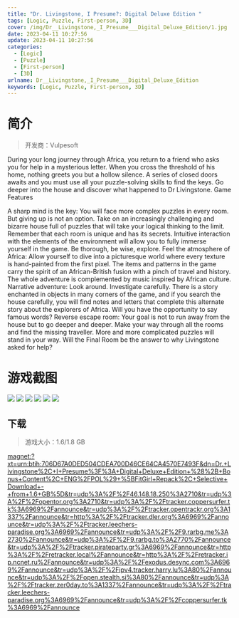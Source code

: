 ```yaml
---
title: "Dr. Livingstone, I Presume?: Digital Deluxe Edition "
tags: [Logic, Puzzle, First-person, 3D]
cover: /img/Dr__Livingstone,_I_Presume___Digital_Deluxe_Edition/1.jpg
date: 2023-04-11 10:27:56
update: 2023-04-11 10:27:56
categories: 
  - [Logic]
  - [Puzzle]
  - [First-person]
  - [3D]
urlname: Dr__Livingstone,_I_Presume___Digital_Deluxe_Edition
keywords: [Logic, Puzzle, First-person, 3D]
---
```

# 简介

> 开发商：Vulpesoft

During your long journey through Africa, you return to a friend who asks you for help in a mysterious letter. When you cross the threshold of his home, nothing greets you but a hollow silence. A series of closed doors awaits and you must use all your puzzle-solving skills to find the keys. Go deeper into the house and discover what happened to Dr Livingstone.
Game Features

A sharp mind is the key: You will face more complex puzzles in every room. But giving up is not an option. Take on an increasingly challenging and bizarre house full of puzzles that will take your logical thinking to the limit. Remember that each room is unique and has its secrets. Intuitive interaction with the elements of the environment will allow you to fully immerse yourself in the game. Be thorough, be wise, explore.
Feel the atmosphere of Africa: Allow yourself to dive into a picturesque world where every texture is hand-painted from the first pixel. The items and patterns in the game carry the spirit of an African-British fusion with a pinch of travel and history. The whole adventure is complemented by music inspired by African culture.
Narrative adventure: Look around. Investigate carefully. There is a story enchanted in objects in many corners of the game, and if you search the house carefully, you will find notes and letters that complete this alternate story about the explorers of Africa. Will you have the opportunity to say famous words?
Reverse escape room: Your goal is not to run away from the house but to go deeper and deeper. Make your way through all the rooms and find the missing traveller. More and more complicated puzzles will stand in your way. Will the Final Room be the answer to why Livingstone asked for help?

# 游戏截图

![](/img/Dr__Livingstone,_I_Presume___Digital_Deluxe_Edition/2.jpg)
![](/img/Dr__Livingstone,_I_Presume___Digital_Deluxe_Edition/3.jpg)
![](/img/Dr__Livingstone,_I_Presume___Digital_Deluxe_Edition/4.jpg)
![](/img/Dr__Livingstone,_I_Presume___Digital_Deluxe_Edition/5.jpg)
![](/img/Dr__Livingstone,_I_Presume___Digital_Deluxe_Edition/6.jpg)
![](/img/Dr__Livingstone,_I_Presume___Digital_Deluxe_Edition/7.jpg)


## 下载

> 游戏大小：1.6/1.8 GB

[magnet:?xt=urn:btih:706D67A0DED504CDEA700D46CE64CA4570E7493F&amp;dn=Dr.+Livingstone%2C+I+Presume%3F%3A+Digital+Deluxe+Edition+%28%2B+Bonus+Content%2C+ENG%2FPOL%29+%5BFitGirl+Repack%2C+Selective+Download+-+from+1.6+GB%5D&amp;tr=udp%3A%2F%2F46.148.18.250%3A2710&amp;tr=udp%3A%2F%2Fopentor.org%3A2710&amp;tr=udp%3A%2F%2Ftracker.coppersurfer.tk%3A6969%2Fannounce&amp;tr=udp%3A%2F%2Ftracker.opentrackr.org%3A1337%2Fannounce&amp;tr=http%3A%2F%2Ftracker.dler.org%3A6969%2Fannounce&amp;tr=udp%3A%2F%2Ftracker.leechers-paradise.org%3A6969%2Fannounce&amp;tr=udp%3A%2F%2F9.rarbg.me%3A2730%2Fannounce&amp;tr=udp%3A%2F%2F9.rarbg.to%3A2770%2Fannounce&amp;tr=udp%3A%2F%2Ftracker.pirateparty.gr%3A6969%2Fannounce&amp;tr=http%3A%2F%2Fretracker.local%2Fannounce&amp;tr=http%3A%2F%2Fretracker.ip.ncnet.ru%2Fannounce&amp;tr=udp%3A%2F%2Fexodus.desync.com%3A6969%2Fannounce&amp;tr=udp%3A%2F%2Fipv4.tracker.harry.lu%3A80%2Fannounce&amp;tr=udp%3A%2F%2Fopen.stealth.si%3A80%2Fannounce&amp;tr=udp%3A%2F%2Ftracker.zer0day.to%3A1337%2Fannounce&amp;tr=udp%3A%2F%2Ftracker.leechers-paradise.org%3A6969%2Fannounce&amp;tr=udp%3A%2F%2Fcoppersurfer.tk%3A6969%2Fannounce](magnet:?xt=urn:btih:706D67A0DED504CDEA700D46CE64CA4570E7493F&amp;dn=Dr.+Livingstone%2C+I+Presume%3F%3A+Digital+Deluxe+Edition+%28%2B+Bonus+Content%2C+ENG%2FPOL%29+%5BFitGirl+Repack%2C+Selective+Download+-+from+1.6+GB%5D&amp;tr=udp%3A%2F%2F46.148.18.250%3A2710&amp;tr=udp%3A%2F%2Fopentor.org%3A2710&amp;tr=udp%3A%2F%2Ftracker.coppersurfer.tk%3A6969%2Fannounce&amp;tr=udp%3A%2F%2Ftracker.opentrackr.org%3A1337%2Fannounce&amp;tr=http%3A%2F%2Ftracker.dler.org%3A6969%2Fannounce&amp;tr=udp%3A%2F%2Ftracker.leechers-paradise.org%3A6969%2Fannounce&amp;tr=udp%3A%2F%2F9.rarbg.me%3A2730%2Fannounce&amp;tr=udp%3A%2F%2F9.rarbg.to%3A2770%2Fannounce&amp;tr=udp%3A%2F%2Ftracker.pirateparty.gr%3A6969%2Fannounce&amp;tr=http%3A%2F%2Fretracker.local%2Fannounce&amp;tr=http%3A%2F%2Fretracker.ip.ncnet.ru%2Fannounce&amp;tr=udp%3A%2F%2Fexodus.desync.com%3A6969%2Fannounce&amp;tr=udp%3A%2F%2Fipv4.tracker.harry.lu%3A80%2Fannounce&amp;tr=udp%3A%2F%2Fopen.stealth.si%3A80%2Fannounce&amp;tr=udp%3A%2F%2Ftracker.zer0day.to%3A1337%2Fannounce&amp;tr=udp%3A%2F%2Ftracker.leechers-paradise.org%3A6969%2Fannounce&amp;tr=udp%3A%2F%2Fcoppersurfer.tk%3A6969%2Fannounce)